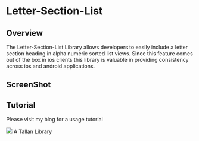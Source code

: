 Letter-Section-List
===================

Overview
--------
The Letter-Section-List Library allows developers to easily include a letter section heading in alpha numeric sorted list views.  Since this feature comes out of the box in ios clients this library is valuable in providing consistency across ios and android applications.

ScreenShot
--------


Tutorial
--------
Please visit my blog for a usage tutorial


<img src="#" />
A Tallan Library
